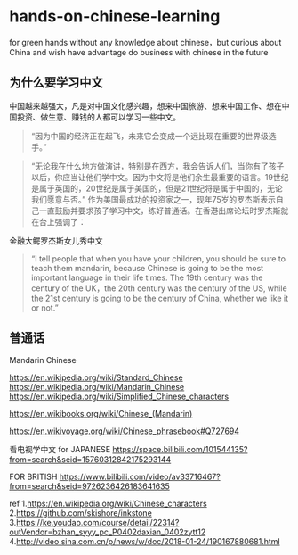 # hands-on-chinese-learning
for green hands without any knowledge about chinese，but curious about China and wish have advantage do business with chinese  in the future 



## 为什么要学习中文

中国越来越强大，凡是对中国文化感兴趣，想来中国旅游、想来中国工作、想在中国投资、做生意、赚钱的人都可以学习一些中文。

>“因为中国的经济正在起飞，未来它会变成一个远比现在重要的世界级选手。”

>“无论我在什么地方做演讲，特别是在西方，我会告诉人们，当你有了孩子以后，你应当让他们学中文。因为中文将是他们余生最重要的语言。19世纪是属于英国的，20世纪是属于美国的，但是21世纪将是属于中国的，无论我们愿意与否。”
作为美国最成功的投资家之一，现年75岁的罗杰斯表示自己一直鼓励并要求孩子学习中文，练好普通话。在香港出席论坛时罗杰斯就在台上强调了：

金融大鳄罗杰斯女儿秀中文

>“I tell people that when you have your children, you should be sure to teach them mandarin, because Chinese is going to be the most important language in their life times. The 19th century was the century of the UK，the 20th century was the century of the US, while the 21st century is going to be the century of China, whether we like it or not.”



## 普通话
Mandarin Chinese

https://en.wikipedia.org/wiki/Standard_Chinese
https://en.wikipedia.org/wiki/Mandarin_Chinese
https://en.wikipedia.org/wiki/Simplified_Chinese_characters


https://en.wikibooks.org/wiki/Chinese_(Mandarin)

https://en.wikivoyage.org/wiki/Chinese_phrasebook#Q727694

看电视学中文 for JAPANESE
https://space.bilibili.com/101544135?from=search&seid=15760312842175293144

FOR BRITISH
https://www.bilibili.com/video/av33716467?from=search&seid=9726236426183641635

ref
1.https://en.wikipedia.org/wiki/Chinese_characters
2.https://github.com/skishore/inkstone
3.https://ke.youdao.com/course/detail/22314?outVendor=bzhan_syyy_pc_P0402daxian_0402zytt12
4.http://video.sina.com.cn/p/news/w/doc/2018-01-24/190167880681.html

